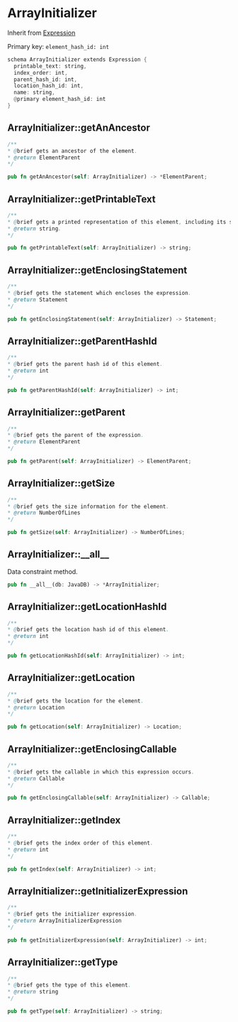 # ArrayInitializer

Inherit from [Expression](./Expression.md)

Primary key: `element_hash_id: int`

```rust
schema ArrayInitializer extends Expression {
  printable_text: string,
  index_order: int,
  parent_hash_id: int,
  location_hash_id: int,
  name: string,
  @primary element_hash_id: int
}
```
## ArrayInitializer::getAnAncestor

```java
/**
* @brief gets an ancestor of the element.
* @return ElementParent 
*/
```
```rust
pub fn getAnAncestor(self: ArrayInitializer) -> *ElementParent;
```
## ArrayInitializer::getPrintableText

```java
/**
* @brief gets a printed representation of this element, including its structure where applicable.
* @return string.
*/
```
```rust
pub fn getPrintableText(self: ArrayInitializer) -> string;
```
## ArrayInitializer::getEnclosingStatement

```java
/**
* @brief gets the statement which encloses the expression.
* @return Statement 
*/
```
```rust
pub fn getEnclosingStatement(self: ArrayInitializer) -> Statement;
```
## ArrayInitializer::getParentHashId

```java
/**
* @brief gets the parent hash id of this element.
* @return int
*/
```
```rust
pub fn getParentHashId(self: ArrayInitializer) -> int;
```
## ArrayInitializer::getParent

```java
/**
* @brief gets the parent of the expression.
* @return ElementParent 
*/
```
```rust
pub fn getParent(self: ArrayInitializer) -> ElementParent;
```
## ArrayInitializer::getSize

```java
/**
* @brief gets the size information for the element.
* @return NumberOfLines
*/
```
```rust
pub fn getSize(self: ArrayInitializer) -> NumberOfLines;
```
## ArrayInitializer::\_\_all\_\_

Data constraint method.

```rust
pub fn __all__(db: JavaDB) -> *ArrayInitializer;
```
## ArrayInitializer::getLocationHashId

```java
/**
* @brief gets the location hash id of this element.
* @return int
*/
```
```rust
pub fn getLocationHashId(self: ArrayInitializer) -> int;
```
## ArrayInitializer::getLocation

```java
/**
* @brief gets the location for the element.
* @return Location
*/
```
```rust
pub fn getLocation(self: ArrayInitializer) -> Location;
```
## ArrayInitializer::getEnclosingCallable

```java
/**
* @brief gets the callable in which this expression occurs.
* @return Callable 
*/
```
```rust
pub fn getEnclosingCallable(self: ArrayInitializer) -> Callable;
```
## ArrayInitializer::getIndex

```java
/**
* @brief gets the index order of this element.
* @return int
*/
```
```rust
pub fn getIndex(self: ArrayInitializer) -> int;
```
## ArrayInitializer::getInitializerExpression

```java
/**
* @brief gets the initializer expression.
* @return ArrayInitializerExpression 
*/
```
```rust
pub fn getInitializerExpression(self: ArrayInitializer) -> int;
```
## ArrayInitializer::getType

```java
/**
* @brief gets the type of this element.
* @return string
*/
```
```rust
pub fn getType(self: ArrayInitializer) -> string;
```
